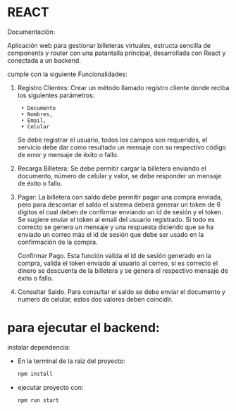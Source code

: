 # REACT

Documentación:

Aplicación web para gestionar billeteras virtuales, estructa sencilla de components y router con una patantalla principal, desarrollada con React y conectada a un backend.

cumple con la siguiente Funcionalidades:

1. Registro Clientes:
    Crear un método llamado registro cliente donde reciba los siguientes parámetros:

        • Documento
        • Nombres,
        • Email,        
        • Celular

    Se debe registrar el usuario, todos los campos son requeridos, el servicio debe
    dar como resultado un mensaje con su respectivo código de error y mensaje de
    éxito o fallo.

2. Recarga Billetera:
    Se debe permitir cargar la billetera enviando el documento, número de celular y
    valor, se debe responder un mensaje de éxito o fallo.

3. Pagar:
    La billetera con saldo debe permitir pagar una compra enviada, pero para
    descontar el saldo el sistema deberá generar un token de 6 dígitos el cual deben
    de confirmar enviando un id de sesión y el token. Se sugiere enviar el token al
    email del usuario registrado.
    Si todo es correcto se genera un mensaje y una respuesta diciendo que se ha
    enviado un correo más el id de sesión que debe ser usado en la confirmación de
    la compra.

    Confirmar Pago.
    Esta función valida el id de sesión generado en la compra, valida el token enviado
    al usuario al correo, si es correcto el dinero se descuenta de la billetera y se
    genera el respectivo mensaje de éxito o fallo.

4. Consultar Saldo.
    Para consultar el saldo se debe enviar el documento y numero de celular, estos
    dos valores deben coincidir.

# para ejecutar el backend:

instalar dependencia:

- En la terminal de la raiz del proyecto:

    ```bash    
    npm install
    ```

- ejecutar proyecto con:

    ```bash    
    npm run start
    ```